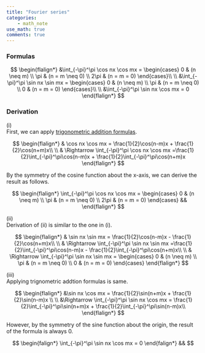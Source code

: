 ```yaml
---
title: "Fourier series"
categories:
    - math_note
use_math: true
comments: true
---
```


### Formulas
$$
\begin{flalign*}
&\int_{-\pi}^\pi \cos nx \cos mx = 
\begin{cases} 
0 & (n \neq m)
\\ \pi & (n = m \neq 0)
\\ 2\pi & (n = m = 0)
\end{cases}\\
\\ 
&\int_{-\pi}^\pi \sin nx \sin mx = 
\begin{cases} 
0 & (n \neq m)
\\ \pi & (n = m \neq 0)
\\ 0 & (n = m = 0)
\end{cases}\\
\\ 
&\int_{-\pi}^\pi \sin nx \cos mx = 0 
\end{flalign*}
$$

### Derivation
(i)  
First, we can apply [trigonometric addition formulas](https://enginebeast.github.io/math1/).

$$
\begin{flalign*}
& \cos nx \cos mx = \frac{1}{2}\cos(n-m)x + \frac{1}{2}\cos(n+m)x\\
\\
& \Rightarrow \int_{-\pi}^\pi \cos nx \cos mx =\frac{1}{2}\int_{-\pi}^\pi\cos(n-m)x + \frac{1}{2}\int_{-\pi}^\pi\cos(n+m)x
\end{flalign*}
$$

By the symmetry of the cosine function about the x-axis, we can derive the result as follows.

$$
\begin{flalign*}
\int_{-\pi}^\pi \cos nx \cos mx = 
\begin{cases} 
0 & (n \neq m)
\\ \pi & (n = m \neq 0)
\\ 2\pi & (n = m = 0)
\end{cases} &&
\end{flalign*}
$$

(ii)  
Derivation of (ii) is similar to the one in (i).

$$
\begin{flalign*}
& \sin nx \sin mx = \frac{1}{2}\cos(n-m)x - \frac{1}{2}\cos(n+m)x\\
\\
& \Rightarrow \int_{-\pi}^\pi \sin nx \sin mx =\frac{1}{2}\int_{-\pi}^\pi\cos(n-m)x - \frac{1}{2}\int_{-\pi}^\pi\cos(n+m)x\\
\\
& \Rightarrow \int_{-\pi}^\pi \sin nx \sin mx = 
\begin{cases} 
0 & (n \neq m)
\\ \pi & (n = m \neq 0)
\\ 0 & (n = m = 0)
\end{cases}
\end{flalign*}
$$


(iii)  
Applying trignometric addtion formulas is same.

$$
\begin{flalign*}
&\sin nx \cos mx = \frac{1}{2}\sin(n+m)x + \frac{1}{2}\sin(n-m)x \\
\\
&\Rightarrow \int_{-\pi}^\pi \sin nx \cos mx = \frac{1}{2}\int_{-\pi}^\pi\sin(n+m)x + \frac{1}{2}\int_{-\pi}^\pi\sin(n-m)x\\
\end{flalign*}
$$

However, by the symmetry of the sine function about the origin, the result of the formula is always 0.

$$ 
\begin{falign*}
\int_{-\pi}^\pi \sin nx \cos mx = 0 
\end{falign*} &&
$$
